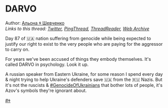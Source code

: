 # DARVO

Author: [Альона ꑭ Шевченко](https://twitter.com/cryptodrftng)  
*Links to this thread: [Twitter](https://twitter.com/cryptodrftng/status/1527911555374907393), [PingThread](https://pingthread.com/thread/1527911555374907393), [ThreadReader](https://threadreaderapp.com/thread/1527911555374907393.html), [Web Archive](https://web.archive.org/web/*/https://twitter.com/cryptodrftng/status/1527911555374907393)*

Day 87 of 🇺🇦 nation suffering from genocide while being expected to justify our right to exist to the very people who are paying for the aggressor to carry on.

For years we've been accused of things they embody themselves. It's called DARVO in psychology. Look it up.

A russian speaker from Eastern Ukraine, for some reason I spend every day & night trying to help Ukraine's defenders save 🇺🇦 from the 🇷🇺 Nazis. But it's not the ruscists & [#GenocideOfUkrainians](https://twitter.com/hashtag/GenocideOfUkrainians) that bother lots of people, it's Azov's symbols they're ignorant about.

[#ꑭ](https://twitter.com/hashtag/%EA%91%AD)
